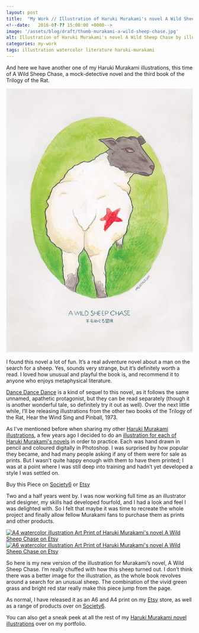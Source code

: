 ```yaml
---
layout: post
title:  "My Work // Illustration of Haruki Murakami's novel A Wild Sheep Chase"
<!--date: 	2016-0?-?? 15:00:00 +0000-->
image: '/assets/blog/draft/thumb-murakami-a-wild-sheep-chase.jpg'
alt: Illustration of Haruki Murakami's novel A Wild Sheep Chase by illustrator / artist Karen Muray of A Rose Cast
categories: my-work
tags: illustration watercolor literature haruki-murakami
---
```


<p class="intro">And here we have another one of my Haruki Murakami illustrations, this time of A Wild Sheep Chase, a mock-detective novel and the third book of the Trilogy of the Rat.</p>

![Watercolor illustration of Haruki Murakami's novel A Wild Sheep Chase by illustrator / artist Karen Muray of A Rose Cast](/assets/folio/murakami/illustration-murakami-awildsheepchase.jpg "Watercolor illustration of Haruki Murakami's novel A Wild Sheep Chase by illustrator / artist Karen Muray of A Rose Cast")

I found this novel a lot of fun. It’s a real adventure novel about a man on the search for a sheep. Yes, sounds very strange, but it’s definitely worth a read. I loved how unusual and playful the book is, and recommend it to anyone who enjoys metaphysical literature.

[Dance Dance Dance](LINK "Watercolour Illustration for Haruki Murakami's Dance Dance Dance") is a kind of sequel to this novel, as it follows the same unnamed, apathetic protagonist, but they can be read separately (though it is another wonderful tale, so definitely try it out as well). Over the next little while, I’ll be releasing illustrations from the other two books of the Trilogy of the Rat, Hear the Wind Sing and Pinball, 1973.

As I've mentioned before when sharing my other [Haruki Murakami illustrations](/tag/Haruki-Murakami/ "Watercolour Illustration for Haruki Murakami's Novels"), a few years ago I decided to do an [illustration for each of Haruki Murakami's novels](http://www.akaihane.co.uk/post/54588755092/haruki-murakami "The original Haruki Murakami novel illustrations") in order to practice. Each was hand drawn in pencil and coloured digitally in Photoshop. I was surprised by how popular they became, and had many people asking if any of them were for sale as prints. But I wasn’t quite happy enough with them to have them printed; I was at a point where I was still deep into training and hadn’t yet developed a style I was settled on.

<div class="highlight">
  <p>Buy <span class="the">this</span> Piece <span class="the">on</span>
    <a href="https://society6.com/product/LINK" title="Buy Watercolor illustration of Haruki Murakami's novel A Wild Sheep Chase on the A Rose Cast Society6 store">Society6</a>
    <span class="the">or</span>
    <a href="https://www.etsy.com/shop/ARoseCast?section_id=18192366" title="Buy Watercolor illustration of Haruki Murakami's novel A Wild Sheep Chase on the A Rose Cast Etsy store">Etsy</a>
  </p>
</div>

Two and a half years went by. I was now working full time as an illustrator and designer, my skills had developed fourfold, and I had a look and feel I was delighted with. So I felt that maybe it was time to recreate the whole project and finally allow fellow Murakami fans to purchase them as prints and other products.

<div class="row">
	<div class="col-md-6">
		<a href="https://www.etsy.com/shop/ARoseCast?section_id=18192366" title="A4 watercolor illustration Art Print of Haruki Murakami's novel A Wild Sheep Chase on Etsy"><img src="/assets/blog/draft/a4-illustration-murakami-a-wild-sheep-chase.jpg" alt="A4 watercolor illustration Art Print of Haruki Murakami's novel A Wild Sheep Chase on Etsy"></a>
	</div>
	<div class="col-md-6">
		<a href="https://www.etsy.com/shop/ARoseCast?section_id=18192366" title="A6 watercolor illustration Art Print of Haruki Murakami's novel A Wild Sheep Chase on Etsy"><img src="/assets/blog/draft/a6-illustration-murakami-a-wild-sheep-chase.jpg" alt="A6 watercolor illustration Art Print of Haruki Murakami's novel A Wild Sheep Chase on Etsy"></a>
	</div>
</div>

So here is my new version of the illustration for Murakami’s novel, A Wild Sheep Chase. I’m really chuffed with how this sheep turned out. I don’t think there was a better image for the illustration, as the whole book revolves around a search for an unusual sheep. The combination of the vivid green grass and bright red star really make this piece jump from the page.

As normal, I have released it as an A6 and A4 print on my [Etsy](https://www.etsy.com/shop/ARoseCast?section_id=18192366 "Watercolour Illustration for Haruki Murakami's A Wild Sheep Chase on Esty") store, as well as a range of products over on [Society6](LINK "Watercolour Illustration for Haruki Murakami's A Wild Sheep Chase on Esty").

You can also get a sneak peek at all the rest of my <a href="/project/illustration-murakami.html" title="Haruki Murakami novel watercolor illustrations by illustrator / artist Karen Muray of A Rose Cast">Haruki Murakami novel illustrations</a> over on my portfolio.
